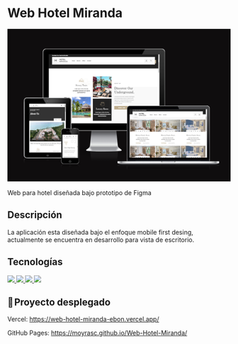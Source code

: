 # Web Hotel Miranda

<img src="assets\img\Preview.png"/>

Web para hotel diseñada bajo prototipo de Figma

## Descripción

La aplicación esta diseñada bajo el enfoque  mobile first desing, actualmente se encuentra en desarrollo para vista de escritorio.

## Tecnologías

<a href="https://developer.mozilla.org/en-US/docs/Web/HTML">
    <img src="https://img.shields.io/badge/-HTML5-000?style=for-the-badge&logo=html5&logoColor=">
</a>
<a href="https://sass-lang.com/">
    <img src="https://img.shields.io/badge/-SASS-000?style=for-the-badge&logo=Sass&logoColor=">
</a>
<a href="https://developer.mozilla.org/es/docs/Web/CSS">
    <img src="https://img.shields.io/badge/-CSS3-000?style=for-the-badge&logo=Css3&logoColor=">
</a>
<a href="https://getbem.com/">
    <img src="https://img.shields.io/badge/-BEM-000?style=for-the-badge&logo=bem&logoColor=">
</a>

## 🚀 Proyecto desplegado

Vercel: <https://web-hotel-miranda-ebon.vercel.app/>

GitHub Pages: <https://moyrasc.github.io/Web-Hotel-Miranda/>

